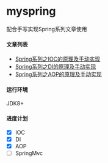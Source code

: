 # myspring
配合手写实现Spring系列文章使用

#### 文章列表

- [Spring系列之IOC的原理及手动实现](https://juejin.im/post/5c11b1e06fb9a04a0d56b787)
- [Spring系列之DI的原理及手动实现](https://juejin.im/post/5c18447cf265da61461e1525)
- [Spring系列之AOP的原理及手动实现](https://juejin.im/post/5c1c402b6fb9a049a570df27)

#### 运行环境
JDK8+

#### 进度计划
 
- [X] IOC
- [X] DI
- [X] AOP
- [ ] SpringMvc
